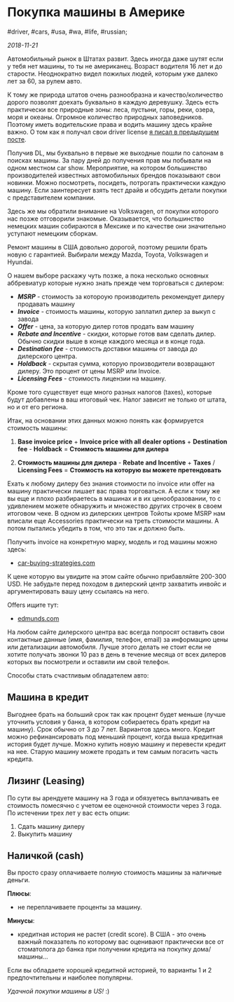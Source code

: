 # Покупка машины в Америке

#driver, #cars, #usa, #wa, #life, #russian;

_2018-11-21_

Автомобильный рынок в Штатах развит. Здесь иногда даже шутят если у тебя нет машины, то ты не американец. Возраст водителя 16 лет и до старости. Неоднократно видел пожилых людей, которым уже далеко лет за 60, за рулем авто. 

К тому же природа штатов очень разнообразна и качество/количество дорого позволят доехать буквально в каждую деревушку. Здесь есть практически все природные зоны: леса, пустыни, горы, реки, озера, моря и океаны. Огромное количество природных заповедников. Поэтому иметь водительские права и водить машину здесь крайне важно. О том как я получал свои driver license [я писал в предыдущем посте](/posts/how-to-get-driver-license-in-washington-state/).

Получив DL, мы буквально в первые же выходные пошли по салонам в поисках машины. За пару дней до получения прав мы побывали на одном местном car show. Мероприятие, на котором большинство производителей известных автомобильных брендов показывают свои новинки. Можно посмотреть, посидеть, потрогать практически каждую машину. Если заинтересует взять тест драйв и обсудить детали покупки с представителем компании. 

Здесь же мы обратили внимание на Volkswagen, от покупки которого нас позже отговорили знакомые. Оказывается, что большинство немецких машин собираются в Мексике и по качестве они значительно уступают немецким сборкам.

Ремонт машины в США довольно дорогой, поэтому решили брать новую с гарантией. Выбирали между Mazda, Toyota, Volkswagen и Hyundai.

О нашем выборе раскажу чуть позже, а пока несколько основных аббревиатур которые нужно знать прежде чем торговаться с дилером:

- _**MSRP**_ - стоимость за котороую производитель рекомендует дилеру продавать машину
- _**Invoice**_ - стоимость машины, которую заплатил дилер за выкуп с завода
- _**Offer**_ - цена, за которую дилер готов продать вам машину
- _**Rebate and Incentive**_ - скидки, которые готов вам сделать дилер. Обычно скидки выше в конце каждого месяца и в конце года.
- _**Destination fee**_ - стоимость доставки машины от завода до дилерского центра.
- _**Holdback**_ - cкрытая сумма, которую производители возвращают дилеру. Это процент от цены MSRP или Invoice.
- _**Licensing Fees**_ - стоимость лицензии на машину.

Кроме того существует еще много разных налогов (taxes), которые будут добавлены в ваш итоговый чек. Налог зависит не только от штата, но и от его региона.

Итак, на основании этих данных можно понять как формируется стоимость машины:

1. **Base invoice price** + **Invoice price with all dealer options** + **Destination fee** - **Holdback** = **Стоимость машины для дилера**

2. **Стоимость машины для дилера** - **Rebate and Incentive** + **Taxes** / **Licensing Fees** = **Стоимость на которую вы можете претендовать**

Ехать к любому дилеру без знания стоимости по invoice или offer на машину практически лишает вас права торговаться. А если к тому же вы еще и плохо разбираетесь в машинах и в их ценообразовании, то с удивлением можете обнаружить и множество других строчек в своем итоговом чеке. В одном из дилерских центров Тойоты кроме MSRP нам вписали еще Accessories практически на треть стоимости машины. А потом пытались убедить в том, что это так и должно быть.

Получить invoice на конкретную марку, модель и год машины можно здесь:

- [car-buying-strategies.com](https://www.car-buying-strategies.com/new-car-prices.html)

К цене которую вы увидите на этом сайте обычно прибавляйте 200-300 USD. Не забудьте перед походом в дилерский центр захватить инвойс и аргументировать вашу цену ссылаясь на него.

Offers ищите тут:

- [edmunds.com](https://www.edmunds.com/)

На любом сайте дилерского центра вас всегда попросят оставить свои контактные данные (имя, фамилия, телефон, email) за информацию цены или детализации автомобиля. Лучше этого делать не стоит если не хотите получать звонки 10 раз в  день в течение месяца от всех дилеров которых вы посмотрели и оставили им свой телефон. 

Способы стать счастливым обладателем авто:

## Машина в кредит
Выгоднее брать на больший срок так как процент будет меньше (лучше уточнить условия у банка, в котором собираетесь брать кредит на машину). Срок обычно от 3 до 7 лет. Вариантов здесь много. Кредит можно рефинансировать под меньший процент, когда выша кредитная история будет лучше. Можно купить новую машину и перевести кредит на нее. Старую машину можете продать и тем самым погасить часть кредита.

## Лизинг (Leasing)
По сути вы арендуете машину на 3 года и обязуетесь выплачивать ее стоимость помесячно с учетом ее оценочной стоимости через 3 года. По истечении трех лет у вас есть опции: 

1. Сдать машину дилеру
2. Выкупить машину

## Наличкой (cash)
Вы просто сразу оплачиваете полную стоимость машины за наличные деньги. 

**Плюсы**:

- не переплачиваете проценты за машину.

**Минусы**:

- кредитная история не растет (credit score). В США - это очень важный показатель по которому вас оценивают практически все от стоматолога до банка при получении кредита на покупку дома/машины...

Если вы обладаете хорошей кредитной историей, то варианты 1 и 2 предпочтительны и наиболее популярны. 

_Удачной покупки машины в US!_ :)